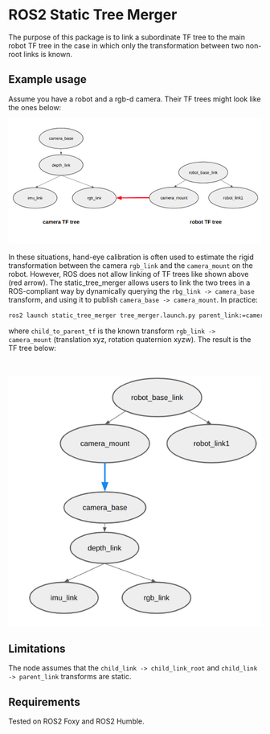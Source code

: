 # ROS2 Static Tree Merger
The purpose of this package is to link a subordinate TF tree to the main robot TF tree in the case in which only the transformation between two non-root links is known.

## Example usage
Assume you have a robot and a rgb-d camera. Their TF trees might look like the ones below:

![Alt text](assets/known_tree.png?raw=true "Known transformations")

In these situations, hand-eye calibration is often used to estimate the rigid transformation between the camera `rgb_link` and the `camera_mount` on the robot. However, ROS does not allow linking of TF trees like shown above (red arrow). The static_tree_merger allows users to link the two trees in a ROS-compliant way by dynamically querying the `rbg_link -> camera_base` transform, and using it to publish `camera_base -> camera_mount`. In practice:
```bash
ros2 launch static_tree_merger tree_merger.launch.py parent_link:=camera_mount child_link:=rgb_link child_link_root:=camera_base child_to_parent_tf:="0 0 0 0 0 0 1"
```
where `child_to_parent_tf` is the known transform `rgb_link -> camera_mount` (translation xyz, rotation quaternion xyzw). The result is the TF tree below:

<br></br>
![Alt text](assets/final_tf.png?raw=true "Final TF tree")

## Limitations
The node assumes that the `child_link -> child_link_root` and `child_link -> parent_link` transforms are static.

## Requirements
Tested on ROS2 Foxy and ROS2 Humble.
<!-- ```bash
# example
ros2 launch static_tree_merger tree_merger.launch.py parent_link:=yumi_base_link child_link:=rgb_camera_link child_link_root:=camera_base child_to_parent_tf:="0.220237, -0.03886157, 0.86828830, -0.68238, 0.69057, -0.17517, 0.163618"
``` -->
